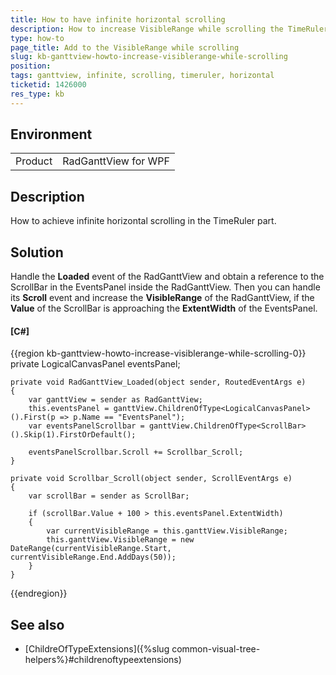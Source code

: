 ```yaml
---
title: How to have infinite horizontal scrolling
description: How to increase VisibleRange while scrolling the TimeRuler part
type: how-to
page_title: Add to the VisibleRange while scrolling
slug: kb-ganttview-howto-increase-visiblerange-while-scrolling
position: 
tags: ganttview, infinite, scrolling, timeruler, horizontal
ticketid: 1426000
res_type: kb
---
```


## Environment
<table>
	<tbody>
		<tr>
			<td>Product</td>
			<td>RadGanttView for WPF</td>
		</tr>
	</tbody>
</table>


## Description

How to achieve infinite horizontal scrolling in the TimeRuler part. 

## Solution

Handle the __Loaded__ event of the RadGanttView and obtain a reference to the ScrollBar in the EventsPanel inside the RadGanttView. Then you can handle its __Scroll__ event and increase the __VisibleRange__ of the RadGanttView, if the __Value__ of the ScrollBar is approaching the __ExtentWidth__ of the EventsPanel. 

#### __[C#]__
{{region kb-ganttview-howto-increase-visiblerange-while-scrolling-0}}
	private LogicalCanvasPanel eventsPanel;

    private void RadGanttView_Loaded(object sender, RoutedEventArgs e)
    {
        var ganttView = sender as RadGanttView;
        this.eventsPanel = ganttView.ChildrenOfType<LogicalCanvasPanel>().First(p => p.Name == "EventsPanel");
        var eventsPanelScrollbar = ganttView.ChildrenOfType<ScrollBar>().Skip(1).FirstOrDefault();

        eventsPanelScrollbar.Scroll += Scrollbar_Scroll;
    }

    private void Scrollbar_Scroll(object sender, ScrollEventArgs e)
    {
        var scrollBar = sender as ScrollBar;

        if (scrollBar.Value + 100 > this.eventsPanel.ExtentWidth)
        {
            var currentVisibleRange = this.ganttView.VisibleRange;
            this.ganttView.VisibleRange = new DateRange(currentVisibleRange.Start, currentVisibleRange.End.AddDays(50));
        }
    }
{{endregion}}

## See also

* [ChildreOfTypeExtensions]({%slug common-visual-tree-helpers%}#childrenoftypeextensions)